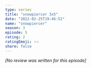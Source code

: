 ```yaml
---
type: series
title: "snowpiercer 3x5"
date: "2022-02-25T19:46:52"
name: "snowpiercer"
season: 3
episode: 5
rating: 2
ratingEmoji: ⭐️⭐️
share: false
---
```


*[No review was written for this episode]*
